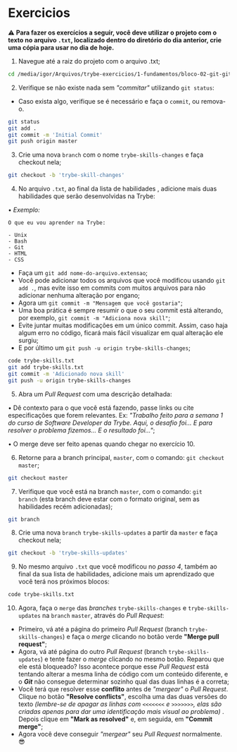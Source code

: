 # Exercicios

⚠️ **Para fazer os exercícios a seguir, você deve utilizar o projeto com o texto no arquivo `.txt`, localizado dentro do diretório do dia anterior, crie uma cópia para usar no dia de hoje.**

1. Navegue até a raiz do projeto com o arquivo .txt;

```bash
cd /media/igor/Arquivos/trybe-exercicios/1-fundamentos/bloco-02-git-github-e-internet/dia-02-git-e-github/arquivos
```

2. Verifique se não existe nada sem *"commitar"* utilizando `git status`:

- Caso exista algo, verifique se é necessário e faça o `commit`, ou remova-o.

```bash
git status
git add .
git commit -m 'Initial Commit'
git push origin master
```

3. Crie uma nova `branch` com o nome `trybe-skills-changes` e faça checkout nela;

```bash
git checkout -b 'trybe-skill-changes'
```

4. No arquivo `.txt`, ao final da lista de habilidades , adicione mais duas habilidades que serão desenvolvidas na Trybe:

• *Exemplo:*

```
O que eu vou aprender na Trybe:

- Unix
- Bash
- Git
- HTML
- CSS
```

- Faça um `git add nome-do-arquivo.extensao`;
- Você pode adicionar todos os arquivos que você modificou usando `git add .`, mas evite isso em commits com muitos arquivos para não adicionar nenhuma alteração por engano;
- Agora um `git commit -m "Mensagem que você gostaria"`;
- Uma boa prática é sempre resumir o que o seu commit está alterando, por exemplo, `git commit -m "Adiciona nova skill"`;
- Evite juntar muitas modificações em um único commit. Assim, caso haja algum erro no código, ficará mais fácil visualizar em qual alteração ele surgiu;
- E por último um `git push -u origin trybe-skills-changes`;

```bash
code trybe-skills.txt
git add trybe-skills.txt
git commit -m 'Adicionado nova skill'
git push -u origin trybe-skills-changes
```

5. Abra um *Pull Request* com uma descrição detalhada:

• Dê contexto para o que você está fazendo, passe links ou cite especificações que forem relevantes. Ex: *"Trabalho feito para a semana 1 do curso de Software Developer da Trybe. Aqui, o desafio foi... E para resolver o problema fizemos... E o resultado foi..."*;

• O merge deve ser feito apenas quando chegar no exercício 10.

6. Retorne para a branch principal, `master`, com o comando: `git checkout master`;

```bash
git checkout master
```

7. Verifique que você está na branch `master`, com o comando: `git branch` (esta branch deve estar com o formato original, sem as habilidades recém adicionadas);

```bash
git branch
```

8. Crie uma nova `branch` `trybe-skills-updates` a partir da `master` e faça checkout nela;

```bash
git checkout -b 'trybe-skills-updates'
```

9. No mesmo arquivo `.txt` que você modificou no *passo 4*, também ao final da sua lista de habilidades, adicione mais um aprendizado que você terá nos próximos blocos:

```bash
code trybe-skills.txt
```

10. Agora, faça o `merge` das *branches* `trybe-skills-changes` e `trybe-skills-updates` na `branch` `master`, através do *Pull Request*:

- Primeiro, vá até a página do primeiro *Pull Request* (branch `trybe-skills-changes`) e faça o *merge* clicando no botão verde **"Merge pull request"**;
- Agora, vá até página do outro *Pull Request* (branch `trybe-skills-updates`) e tente fazer o *merge* clicando no mesmo botão. Reparou que ele está bloqueado? Isso acontece porque esse *Pull Request* está tentando alterar a mesma linha de código com um conteúdo diferente, e o ***Git*** não consegue determinar sozinho qual das duas linhas é a correta;
- Você terá que resolver esse **conflito** antes de *"mergear"* o *Pull Request*. Clique no botão **"Resolve conflicts"**, escolha uma das duas versões do texto *(lembre-se de apagar as linhas com `<<<<<<<` e `>>>>>>>`, elas são criadas apenas para dar uma identificação mais visual ao problema)* . Depois clique em **"Mark as resolved"** e, em seguida, em **"Commit merge"**;
- Agora você deve conseguir *"mergear"* seu *Pull Request* normalmente. 😎